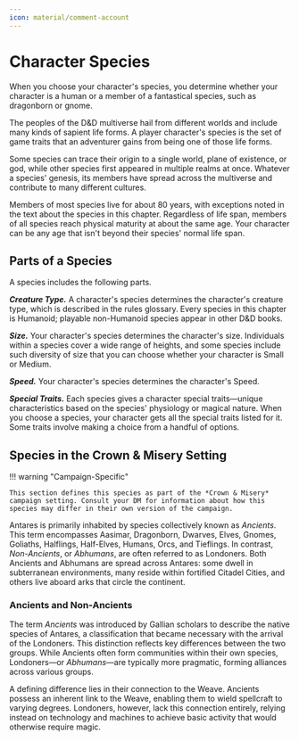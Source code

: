 ```yaml
---
icon: material/comment-account
---
```


# Character Species

When you choose your character's species, you determine whether your character is a human or a member of a fantastical species, such as dragonborn or gnome.

The peoples of the D&D multiverse hail from different worlds and include many kinds of sapient life forms. A player character's species is the set of game traits that an adventurer gains from being one of those life forms.

Some species can trace their origin to a single world, plane of existence, or god, while other species first appeared in multiple realms at once. Whatever a species' genesis, its members have spread across the multiverse and contribute to many different cultures.

Members of most species live for about 80 years, with exceptions noted in the text about the species in this chapter. Regardless of life span, members of all species reach physical maturity at about the same age. Your character can be any age that isn't beyond their species' normal life span.

## Parts of a Species

A species includes the following parts.

***Creature Type.*** A character's species determines the character's creature type, which is described in the rules glossary. Every species in this chapter is Humanoid; playable non-Humanoid species appear in other D&D books.

***Size.*** Your character's species determines the character's size. Individuals within a species cover a wide range of heights, and some species include such diversity of size that you can choose whether your character is Small or Medium.

***Speed.*** Your character's species determines the character's Speed.

***Special Traits.*** Each species gives a character special traits—unique characteristics based on the species' physiology or magical nature. When you choose a species, your character gets all the special traits listed for it. Some traits involve making a choice from a handful of options.

## Species in the Crown & Misery Setting

<!-- --8<-- [start:species-warning] -->

!!! warning "Campaign-Specific"

    This section defines this species as part of the *Crown & Misery* campaign setting. Consult your DM for information about how this species may differ in their own version of the campaign.

<!-- --8<-- [end:species-warning] -->

Antares is primarily inhabited by species collectively known as *Ancients*. This term encompasses Aasimar, Dragonborn, Dwarves, Elves, Gnomes, Goliaths, Halflings, Half-Elves, Humans, Orcs, and Tieflings. In contrast, *Non-Ancients*, or *Abhumans*, are often referred to as Londoners. Both Ancients and Abhumans are spread across Antares: some dwell in subterranean environments, many reside within fortified Citadel Cities, and others live aboard arks that circle the continent.

### Ancients and Non-Ancients

The term *Ancients* was introduced by Gallian scholars to describe the native species of Antares, a classification that became necessary with the arrival of the Londoners. This distinction reflects key differences between the two groups. While Ancients often form communities within their own species, Londoners—or *Abhumans*—are typically more pragmatic, forming alliances across various groups.

A defining difference lies in their connection to the Weave. Ancients possess an inherent link to the Weave, enabling them to wield spellcraft to varying degrees. Londoners, however, lack this connection entirely, relying instead on technology and machines to achieve basic activity that would otherwise require magic.

